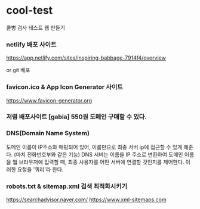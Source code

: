 # cool-test
쿨병 검사 테스트 웹 만들기



### netlify 배포 사이트 
https://app.netlify.com/sites/inspiring-babbage-7914f4/overview

or git 배포


### favicon.ico & App Icon Generator 사이트
https://www.favicon-generator.org

### 저렴 배포사이트 [gabia] 550원 도메인 구매할 수 있다.

### DNS(Domain Name System)
도메인 이름이 IP주소와 매핑되어 있어, 이름만으로 최종 서버 ip에 접근할 수 있게 해준다. (마치 전화번호부와 같은 기능)
DNS 서버는 이름을 IP 주소로 변환하여 도메인 이름을 웹 브라우저에 입력할 때, 최종 사용자를 어떤 서버에 연결할 것인지를 제어한다. 
이러한 요청을 '쿼리'라 한다. 

### robots.txt & sitemap.xml  검색 최적화시키기
https://searchadvisor.naver.com/
https://www.xml-sitemaps.com
